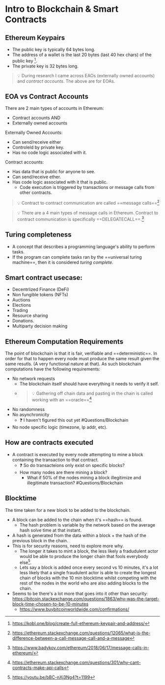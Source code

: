 # Intro to Blockchain & Smart Contracts
## Ethereum Keypairs
- The public key is typically 64 bytes long.
- The address of a wallet is the last 20 bytes (last 40 hex chars) of the public key [^1].
- The private key is 32 bytes long.

> 💡 During research I came across EAOs (externally owned accounts) and _contract accounts_. The above are for EOAs.

## EOA vs Contract Accounts
There are 2 main types of accounts in Ethereum:
- Contract accounts AND
- Externally owned accounts

Externally Owned Accounts:
- Can send/receive either
- Controleld by private key.
- Has no code logic associated with it.

Contract accounts:
- Has data that is public for anyone to see.
- Can send/receive ether.
- Has code logic associated with it that is public.
	- Code execution is triggered by transactions or message calls from other contracts.
	
> 💡 Contract to contract communication are called ==message calls==[^2]

> 💡 There are a 4 main types of message calls in Ethereum. Contract to contract communication is specifically ==DELEGATECALL==.[^3]

## Turing completeness
- A concept that describes a programming language's ability to perform tasks.
- If the program can complete tasks ran by the ==universal turing machine==, then it is considered _turing complete_.

## Smart contract usecase:
- Decentrlized Finance (DeFi)
- Non fungible tokens (NFTs)
- Auctions
- Elections
- Trading
- Resource sharing
- Donations.
- Multiparty decision making

## Ethereum Computation Requirements
The point of blockchain is that it is fair, verifiable and ==deterministic==. In order for that to happen every node must produce the same result given the same resutls. (A very functional nature at that). As such blockchain computations have the following requirements:
- No network requests
	- The blockchain itself should have everything it needs to verify it self.
	- > 💡 Gathering off chain data and pasting in the chain is called working with an ==oracle==[^4]
- No randomness
- No asynchronicity
	- ❓ I haven't figured this out yet #Questions/Blockchain
- No node specific logic (timezone, Ip addr, etc).

## How are contracts executed
- A contract is executed by every node attempting to mine a block containing the transaction to that contract.
	- ❓ So do transacteions only exist on specific blocks?
	- How many nodes are there mining a block?
		- What if 50% of the nodes mining a block illegitimize and illegitimate transaction? #Questions/Blockchain 

## Blocktime
The time taken for a new block to be added to the blockchain.
- A block can be added to the chain when it's ==hash== is found.
	- The hash problem is variable by the network based on the average hash solve time at that instant.
- A hash is generated from the data within a block + the hash of the previous block in the chain.
- This is for security reasons, need to explore more why.
	- The longer it takes to mint a block, the less likely a fradudulent actor would be able to produce the longer chain that fools everybody else[^5].
	- Lets say a block is added once every second vs 10 minutes, it's a lot less likely that a single fraudulent actor is able to create the longest chain of blocks with the 10 min blocktime whilst competing with the rest of the nodes in the world who are also adding blocks to the chain.
- Seems to be there's a lot more that goes into it other than security: https://bitcoin.stackexchange.com/questions/1863/why-was-the-target-block-time-chosen-to-be-10-minutes
	- https://www.buybitcoinworldwide.com/confirmations/


[^1]: https://kobl.one/blog/create-full-ethereum-keypair-and-address/
[^2]: https://ethereum.stackexchange.com/questions/12065/what-is-the-difference-between-a-call-message-call-and-a-message
[^3]: https://www.badykov.com/ethereum/2018/06/17/message-calls-in-ethereum/
[^4]: https://ethereum.stackexchange.com/questions/301/why-cant-contracts-make-api-calls
[^5]: https://youtu.be/bBC-nXj3Ng4?t=1199